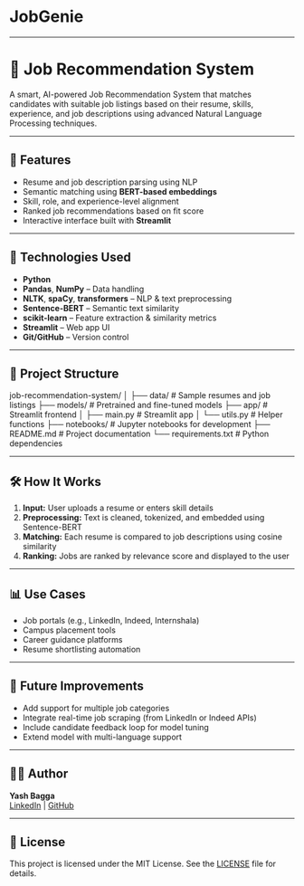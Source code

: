 # JobGenie
---

# 💼 Job Recommendation System

A smart, AI-powered Job Recommendation System that matches candidates with suitable job listings based on their resume, skills, experience, and job descriptions using advanced Natural Language Processing techniques.

---

## 🚀 Features

- Resume and job description parsing using NLP
- Semantic matching using **BERT-based embeddings**
- Skill, role, and experience-level alignment
- Ranked job recommendations based on fit score
- Interactive interface built with **Streamlit**

---

## 🧠 Technologies Used

- **Python**
- **Pandas**, **NumPy** – Data handling
- **NLTK**, **spaCy**, **transformers** – NLP & text preprocessing
- **Sentence-BERT** – Semantic text similarity
- **scikit-learn** – Feature extraction & similarity metrics
- **Streamlit** – Web app UI
- **Git/GitHub** – Version control

---

## 📁 Project Structure

job-recommendation-system/
│
├── data/ # Sample resumes and job listings
├── models/ # Pretrained and fine-tuned models
├── app/ # Streamlit frontend
│ ├── main.py # Streamlit app
│ └── utils.py # Helper functions
├── notebooks/ # Jupyter notebooks for development
├── README.md # Project documentation
└── requirements.txt # Python dependencies

---

## 🛠️ How It Works

1. **Input:** User uploads a resume or enters skill details  
2. **Preprocessing:** Text is cleaned, tokenized, and embedded using Sentence-BERT  
3. **Matching:** Each resume is compared to job descriptions using cosine similarity  
4. **Ranking:** Jobs are ranked by relevance score and displayed to the user

---

## 📊 Use Cases

- Job portals (e.g., LinkedIn, Indeed, Internshala)
- Campus placement tools
- Career guidance platforms
- Resume shortlisting automation

---

## 🧪 Future Improvements

- Add support for multiple job categories  
- Integrate real-time job scraping (from LinkedIn or Indeed APIs)  
- Include candidate feedback loop for model tuning  
- Extend model with multi-language support

---

## 👨‍💻 Author

**Yash Bagga**  
[LinkedIn](https://linkedin.com/in/yash-bagga-a32b1a256) | [GitHub](https://github.com/yashbagga5)

---

## 📄 License

This project is licensed under the MIT License. See the [LICENSE](LICENSE) file for details.
